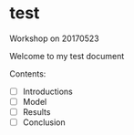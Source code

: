 # test
Workshop on 20170523

Welcome to my test document

Contents:
- [ ] Introductions
- [ ] Model
- [ ] Results
- [ ] Conclusion
